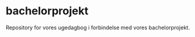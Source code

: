 bachelorprojekt
===============

Repository for vores ugedagbog i forbindelse med vores bachelorprojekt.
